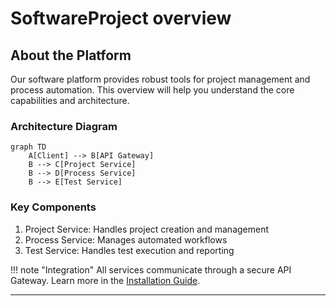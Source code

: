 # SoftwareProject overview

## About the Platform

Our software platform provides robust tools for project management and process automation. This overview will help you understand the core capabilities and architecture.

### Architecture Diagram

```mermaid
graph TD
    A[Client] --> B[API Gateway]
    B --> C[Project Service]
    B --> D[Process Service]
    B --> E[Test Service]
```

### Key Components

1. Project Service: Handles project creation and management
2. Process Service: Manages automated workflows
3. Test Service: Handles test execution and reporting

!!! note "Integration"
    All services communicate through a secure API Gateway. Learn more in the [Installation Guide](installation.md).

---
